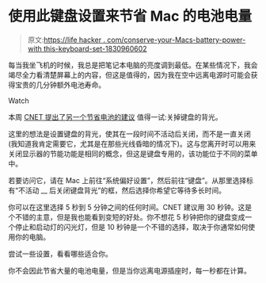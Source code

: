 # 使用此键盘设置来节省 Mac 的电池电量

> 原文:[https://life hacker . com/conserve-your-Macs-battery-power-with this-keyboard-set-1830960602](https://lifehacker.com/conserve-your-macs-battery-power-with-this-keyboard-set-1830960602)

每当我坐飞机的时候，我总是把笔记本电脑的亮度调到最低。在某些情况下，我会竭尽全力看清楚屏幕上的内容，但这是值得的，因为我在空中远离电源时可能会获得宝贵的几分钟额外电池寿命。

Watch

本周 [CNET 提出了另一个节省电池的建议](https://www.cnet.com/how-to/a-quick-keyboard-setting-for-longer-macbook-battery-life/) 值得一试:关掉键盘的背光。

这里的想法是设置键盘的背光，使其在一段时间不活动后关闭，而不是一直关闭(我知道我肯定需要它，尤其是在那些光线昏暗的情况下)。这与您离开时可以用来关闭显示器的节能功能是相同的概念，但这是键盘专用的，该功能位于不同的菜单中。

若要访问它，请在 Mac 上前往“系统偏好设置”，然后前往“键盘”。从那里选择标有“不活动 __ 后关闭键盘背光”的框，然后选择你希望它等待多长时间。

你可以在这里选择 5 秒到 5 分钟之间的任何时间。CNET 建议用 30 秒钟。这是个不错的主意，但是我也能看到变短的好处。你不想花 5 秒钟把你的键盘变成一个停止和启动灯的闪光灯，但是 10 秒钟是一个不错的选择，取决于你通常如何使用你的电脑。

尝试一些设置，看看哪些适合你。

你不会因此节省大量的电池电量，但是当你远离电源插座时，每一秒都在计算。